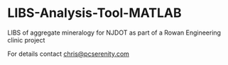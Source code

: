 # LIBS-Analysis-Tool-MATLAB
LIBS of aggregate mineralogy for NJDOT as part of a Rowan Engineering clinic project

For details contact chris@pcserenity.com
